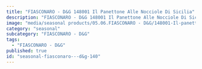 ```yaml
---
title: "FIASCONARO - D&G 148001 Il Panettone Alle Nocciole Di Sicilia"
description: "FIASCONARO - D&G 148001 Il Panettone Alle Nocciole Di Sicilia"
image: "media/seasonal products/05.06.FIASCONARO - D&G/148001-Il-panettone-alle-nocciole-di-Sicilia.jpg"
category: "seasonal"
subcategory: "FIASCONARO - D&G"
tags:
  - "FIASCONARO - D&G"
published: true
id: "seasonal-fiasconaro---d&g-140"
---
```

